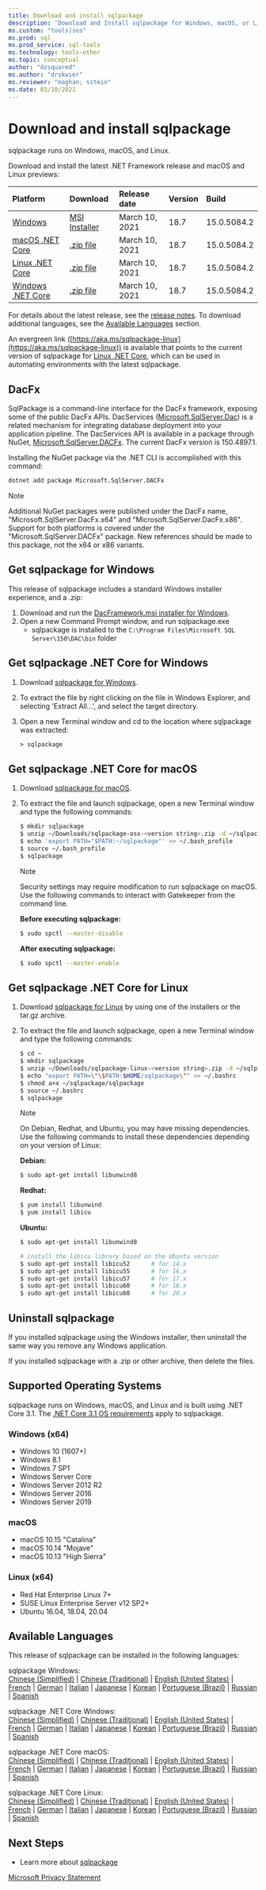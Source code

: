 ```yaml
---
title: Download and install sqlpackage
description: 'Download and Install sqlpackage for Windows, macOS, or Linux'
ms.custom: "tools|sos"
ms.prod: sql
ms.prod_service: sql-tools
ms.technology: tools-other
ms.topic: conceptual
author: "dzsquared"
ms.author: "drskwier"
ms.reviewer: "maghan; sstein"
ms.date: 03/10/2021
---
```


# Download and install sqlpackage

sqlpackage runs on Windows, macOS, and Linux.

Download and install the latest .NET Framework release and macOS and Linux previews:

|Platform|Download|Release date|Version|Build
|:---|:---|:---|:---|:---|
|[Windows](#get-sqlpackage-for-windows)|[MSI Installer](https://go.microsoft.com/fwlink/?linkid=2157201)|March 10, 2021| 18.7 | 15.0.5084.2 |
|[macOS .NET Core](#get-sqlpackage-net-core-for-macos) |[.zip file](https://go.microsoft.com/fwlink/?linkid=2157203)|March 10, 2021| 18.7| 15.0.5084.2 |
|[Linux .NET Core](#get-sqlpackage-net-core-for-linux) |[.zip file](https://go.microsoft.com/fwlink/?linkid=2157202)|March 10, 2021| 18.7| 15.0.5084.2 |
|[Windows .NET Core](#get-sqlpackage-net-core-for-windows) |[.zip file](https://go.microsoft.com/fwlink/?linkid=2157302)|March 10, 2021| 18.7| 15.0.5084.2 |

For details about the latest release, see the [release notes](release-notes-sqlpackage.md). To download additional languages, see the [Available Languages](#available-languages) section.


An evergreen link ([https://aka.ms/sqlpackage-linux](https://aka.ms/sqlpackage-linux)) is available that points to the current version of sqlpackage for [Linux .NET Core](#get-sqlpackage-net-core-for-linux), which can be used in automating environments with the latest sqlpackage.

## DacFx
SqlPackage is a command-line interface for the DacFx framework, exposing some of the public DacFx APIs. DacServices ([Microsoft.SqlServer.Dac](/dotnet/api/microsoft.sqlserver.dac.dacservices)) is a related mechanism for integrating database deployment into your application pipeline.  The DacServices API is available in a package through NuGet, [Microsoft.SqlServer.DACFx](https://www.NuGet.org/packages/Microsoft.SqlServer.DACFx).  The current DacFx version is 150.4897.1.

Installing the NuGet package via the .NET CLI is accomplished with this command:

```cmd
dotnet add package Microsoft.SqlServer.DACFx
```

>[!NOTE]
> Additional NuGet packages were published under the DacFx name, "Microsoft.SqlServer.DacFx.x64" and "Microsoft.SqlServer.DacFx.x86". Support for both platforms is covered under the "Microsoft.SqlServer.DACFx" package. New references should be made to this package, not the x64 or x86 variants.

## Get sqlpackage for Windows

This release of sqlpackage includes a standard Windows installer experience, and a .zip: 

1. Download and run the [DacFramework.msi installer for Windows](https://go.microsoft.com/fwlink/?linkid=2157201).
2. Open a new Command Prompt window, and run sqlpackage.exe
    - sqlpackage is installed to the ```C:\Program Files\Microsoft SQL Server\150\DAC\bin``` folder

## Get sqlpackage .NET Core for Windows

1. Download [sqlpackage for Windows](https://go.microsoft.com/fwlink/?linkid=2157302).
2. To extract the file by right clicking on the file in Windows Explorer, and selecting 'Extract All...', and select the target directory.
3. Open a new Terminal window and cd to the location where sqlpackage was extracted:

   ```cmd
   > sqlpackage
   ```

## Get sqlpackage .NET Core for macOS

1. Download [sqlpackage for macOS](https://go.microsoft.com/fwlink/?linkid=2157203).
2. To extract the file and launch sqlpackage, open a new Terminal window and type the following commands:

   ```bash
   $ mkdir sqlpackage
   $ unzip ~/Downloads/sqlpackage-osx-<version string>.zip -d ~/sqlpackage 
   $ echo 'export PATH="$PATH:~/sqlpackage"' >> ~/.bash_profile
   $ source ~/.bash_profile
   $ sqlpackage
   ```

   > [!NOTE]
   > Security settings may require modification to run sqlpackage on macOS. Use the following commands to interact with Gatekeeper from the command line.

   **Before executing sqlpackage:**
   ```bash
   $ sudo spctl --master-disable
   ```

   **After executing sqlpackage:**
   ```bash
   $ sudo spctl --master-enable
   ```

## Get sqlpackage .NET Core for Linux

1. Download [sqlpackage for Linux](https://go.microsoft.com/fwlink/?linkid=2157202) by using one of the installers or the tar.gz archive.
2. To extract the file and launch sqlpackage, open a new Terminal window and type the following commands:

   ```bash
   $ cd ~
   $ mkdir sqlpackage
   $ unzip ~/Downloads/sqlpackage-linux-<version string>.zip -d ~/sqlpackage 
   $ echo "export PATH=\"\$PATH:$HOME/sqlpackage\"" >> ~/.bashrc
   $ chmod a+x ~/sqlpackage/sqlpackage
   $ source ~/.bashrc
   $ sqlpackage
   ```

   > [!NOTE]
   > On Debian, Redhat, and Ubuntu, you may have missing dependencies. Use the following commands to install these dependencies depending on your version of Linux:

   **Debian:**

   ```bash
   $ sudo apt-get install libunwind8
   ```

   **Redhat:**

   ```bash
   $ yum install libunwind
   $ yum install libicu
   ```

   **Ubuntu:**

   ```bash
   $ sudo apt-get install libunwind8

   # install the libicu library based on the Ubuntu version
   $ sudo apt-get install libicu52      # for 14.x
   $ sudo apt-get install libicu55      # for 16.x
   $ sudo apt-get install libicu57      # for 17.x
   $ sudo apt-get install libicu60      # for 18.x
   $ sudo apt-get install libicu60      # for 20.x
   ```

## Uninstall sqlpackage

If you installed sqlpackage using the Windows installer, then uninstall the same way you remove any Windows application.

If you installed sqlpackage with a .zip or other archive, then delete the files.

## Supported Operating Systems

sqlpackage runs on Windows, macOS, and Linux and is built using .NET Core 3.1.  The [.NET Core 3.1 OS requirements](https://github.com/dotnet/core/blob/master/release-notes/3.1/3.1-supported-os.md) apply to sqlpackage.

### Windows (x64)

- Windows 10 (1607+)
- Windows 8.1
- Windows 7 SP1
- Windows Server Core
- Windows Server 2012 R2
- Windows Server 2016
- Windows Server 2019

### macOS

- macOS 10.15 "Catalina"
- macOS 10.14 "Mojave"
- macOS 10.13 "High Sierra"

### Linux (x64)

- Red Hat Enterprise Linux 7+
- SUSE Linux Enterprise Server v12 SP2+
- Ubuntu 16.04, 18.04, 20.04

## Available Languages

This release of sqlpackage can be installed in the following languages:

sqlpackage Windows:  
[Chinese (Simplified)](https://go.microsoft.com/fwlink/?linkid=2157201&clcid=0x804) | [Chinese (Traditional)](https://go.microsoft.com/fwlink/?linkid=2157201&clcid=0x404) | [English (United States)](https://go.microsoft.com/fwlink/?linkid=2157201&clcid=0x409) | [French](https://go.microsoft.com/fwlink/?linkid=2157201&clcid=0x40c) | [German](https://go.microsoft.com/fwlink/?linkid=2157201&clcid=0x407) | [Italian](https://go.microsoft.com/fwlink/?linkid=2157201&clcid=0x410) | [Japanese](https://go.microsoft.com/fwlink/?linkid=2157201&clcid=0x411) | [Korean](https://go.microsoft.com/fwlink/?linkid=2157201&clcid=0x412) | [Portuguese (Brazil)](https://go.microsoft.com/fwlink/?linkid=2157201&clcid=0x416) | [Russian](https://go.microsoft.com/fwlink/?linkid=2157201&clcid=0x419) | [Spanish](https://go.microsoft.com/fwlink/?linkid=2157201&clcid=0x40a)

sqlpackage .NET Core Windows:  
[Chinese (Simplified)](https://go.microsoft.com/fwlink/?linkid=2157302&clcid=0x804) | [Chinese (Traditional)](https://go.microsoft.com/fwlink/?linkid=2157302&clcid=0x404) | [English (United States)](https://go.microsoft.com/fwlink/?linkid=2157302&clcid=0x409) | [French](https://go.microsoft.com/fwlink/?linkid=2157302&clcid=0x40c) | [German](https://go.microsoft.com/fwlink/?linkid=2157302&clcid=0x407) | [Italian](https://go.microsoft.com/fwlink/?linkid=2157302&clcid=0x410) | [Japanese](https://go.microsoft.com/fwlink/?linkid=2157302&clcid=0x411) | [Korean](https://go.microsoft.com/fwlink/?linkid=2157302&clcid=0x412) | [Portuguese (Brazil)](https://go.microsoft.com/fwlink/?linkid=2157302&clcid=0x416) | [Russian](https://go.microsoft.com/fwlink/?linkid=2157302&clcid=0x419) | [Spanish](https://go.microsoft.com/fwlink/?linkid=2157302&clcid=0x40a)

sqlpackage .NET Core macOS:  
[Chinese (Simplified)](https://go.microsoft.com/fwlink/?linkid=2157203&clcid=0x804) | [Chinese (Traditional)](https://go.microsoft.com/fwlink/?linkid=2157203&clcid=0x404) | [English (United States)](https://go.microsoft.com/fwlink/?linkid=2157203&clcid=0x409) | [French](https://go.microsoft.com/fwlink/?linkid=2157203&clcid=0x40c) | [German](https://go.microsoft.com/fwlink/?linkid=2157203&clcid=0x407) | [Italian](https://go.microsoft.com/fwlink/?linkid=2157203&clcid=0x410) | [Japanese](https://go.microsoft.com/fwlink/?linkid=2157203&clcid=0x411) | [Korean](https://go.microsoft.com/fwlink/?linkid=2157203&clcid=0x412) | [Portuguese (Brazil)](https://go.microsoft.com/fwlink/?linkid=2157203&clcid=0x416) | [Russian](https://go.microsoft.com/fwlink/?linkid=2157203&clcid=0x419) | [Spanish](https://go.microsoft.com/fwlink/?linkid=2157203&clcid=0x40a)

sqlpackage .NET Core Linux:  
[Chinese (Simplified)](https://go.microsoft.com/fwlink/?linkid=2157202&clcid=0x804) | [Chinese (Traditional)](https://go.microsoft.com/fwlink/?linkid=2157202&clcid=0x404) | [English (United States)](https://go.microsoft.com/fwlink/?linkid=2157202&clcid=0x409) | [French](https://go.microsoft.com/fwlink/?linkid=2157202&clcid=0x40c) | [German](https://go.microsoft.com/fwlink/?linkid=2157202&clcid=0x407) | [Italian](https://go.microsoft.com/fwlink/?linkid=2157202&clcid=0x410) | [Japanese](https://go.microsoft.com/fwlink/?linkid=2157202&clcid=0x411) | [Korean](https://go.microsoft.com/fwlink/?linkid=2157202&clcid=0x412) | [Portuguese (Brazil)](https://go.microsoft.com/fwlink/?linkid=2157202&clcid=0x416) | [Russian](https://go.microsoft.com/fwlink/?linkid=2157202&clcid=0x419) | [Spanish](https://go.microsoft.com/fwlink/?linkid=2157202&clcid=0x40a)


## Next Steps

- Learn more about [sqlpackage](sqlpackage.md)

[Microsoft Privacy Statement](https://go.microsoft.com/fwlink/?LinkId=521839)